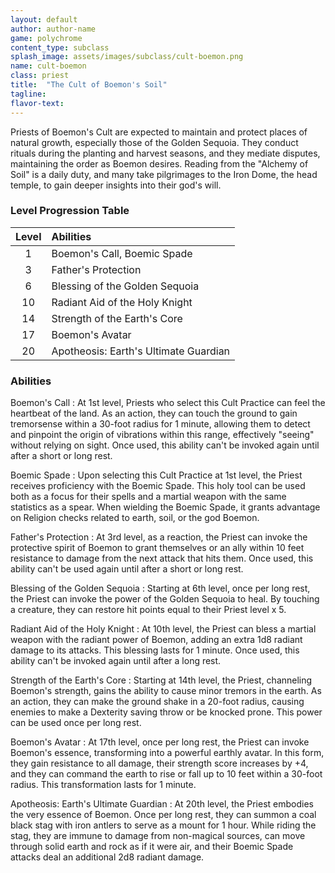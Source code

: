 ```yaml
---
layout: default
author: author-name
game: polychrome
content_type: subclass
splash_image: assets/images/subclass/cult-boemon.png
name: cult-boemon
class: priest
title:  "The Cult of Boemon's Soil"
tagline:
flavor-text:
---
```


Priests of Boemon's Cult are expected to maintain and protect places of natural growth, especially those of the Golden Sequoia. They conduct rituals during the planting and harvest seasons, and they mediate disputes, maintaining the order as Boemon desires. Reading from the "Alchemy of Soil" is a daily duty, and many take pilgrimages to the Iron Dome, the head temple, to gain deeper insights into their god's will.

###  Level Progression Table

|Level  |	Abilities                     |
|:-----:|:------------------------------|
|1      |Boemon's Call, Boemic Spade    |
|3      |Father's Protection	          |
|6      |Blessing of the Golden Sequoia	|
|10     |Radiant Aid of the Holy Knight |
|14     |Strength of the Earth's Core   |
|17     |Boemon's Avatar                |
|20     |Apotheosis: Earth's Ultimate Guardian  |


### Abilities

Boemon's Call
: At 1st level, Priests who select this Cult Practice can feel the heartbeat of the land. As an action, they can touch the ground to gain tremorsense within a 30-foot radius for 1 minute, allowing them to detect and pinpoint the origin of vibrations within this range, effectively "seeing" without relying on sight. Once used, this ability can't be invoked again until after a short or long rest.

Boemic Spade
: Upon selecting this Cult Practice at 1st level, the Priest receives proficiency with the Boemic Spade. This holy tool can be used both as a focus for their spells and a martial weapon with the same statistics as a spear. When wielding the Boemic Spade, it grants advantage on Religion checks related to earth, soil, or the god Boemon.

Father's Protection
: At 3rd level, as a reaction, the Priest can invoke the protective spirit of Boemon to grant themselves or an ally within 10 feet resistance to damage from the next attack that hits them. Once used, this ability can't be used again until after a short or long rest.

Blessing of the Golden Sequoia
: Starting at 6th level, once per long rest, the Priest can invoke the power of the Golden Sequoia to heal. By touching a creature, they can restore hit points equal to their Priest level x 5.

Radiant Aid of the Holy Knight
: At 10th level, the Priest can bless a martial weapon with the radiant power of Boemon, adding an extra 1d8 radiant damage to its attacks. This blessing lasts for 1 minute. Once used, this ability can't be invoked again until after a long rest.

Strength of the Earth's Core
: Starting at 14th level, the Priest, channeling Boemon's strength, gains the ability to cause minor tremors in the earth. As an action, they can make the ground shake in a 20-foot radius, causing enemies to make a Dexterity saving throw or be knocked prone. This power can be used once per long rest.

Boemon's Avatar
: At 17th level, once per long rest, the Priest can invoke Boemon's essence, transforming into a powerful earthly avatar. In this form, they gain resistance to all damage, their strength score increases by +4, and they can command the earth to rise or fall up to 10 feet within a 30-foot radius. This transformation lasts for 1 minute.

Apotheosis: Earth's Ultimate Guardian
: At 20th level, the Priest embodies the very essence of Boemon. Once per long rest, they can summon a coal black stag with iron antlers to serve as a mount for 1 hour. While riding the stag, they are immune to damage from non-magical sources, can move through solid earth and rock as if it were air, and their Boemic Spade attacks deal an additional 2d8 radiant damage.